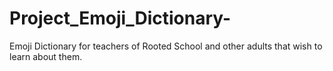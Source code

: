 # Project_Emoji_Dictionary-
Emoji Dictionary for teachers of Rooted School and other adults that wish to learn about them.
